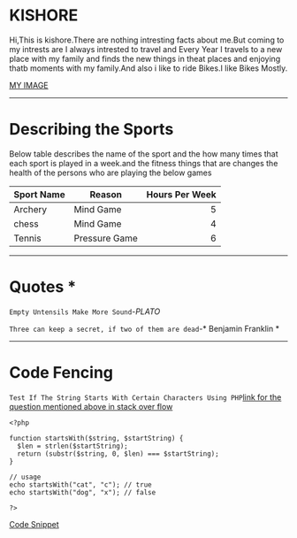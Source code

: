 # KISHORE

Hi,This is kishore.There are nothing intresting facts about me.But coming to my intrests are I always intrested to travel and  Every Year I travels to a new place with my family and finds the new things in theat places and enjoying thatb moments with my family.And also i like to ride Bikes.I like Bikes Mostly.

[MY IMAGE](https://github.com/VBSKishore/my2-vattumilli/blob/main/pic.jpg)

---

# Describing the Sports

Below table describes the name of the sport and the how many times that each sport is played in a week.and the fitness things that are changes the health of the persons who are playing the below games

| Sport Name | Reason | Hours Per Week |
| --- | --- | ---: |
|Archery| Mind Game|5|
|chess|Mind Game|4|
|Tennis|Pressure Game|6|

---

# Quotes *
```Empty Untensils Make More Sound```-*PLATO*

``` Three can keep a secret, if two of them are dead ```-* Benjamin Franklin *

---

# Code Fencing

``` Test If The String Starts With Certain Characters Using PHP ```[link for the question mentioned above in stack over flow](https://stackoverflow.com/questions/1962031/how-to-check-if-a-string-starts-with-in-php)

```
<?php 
  
function startsWith($string, $startString) { 
  $len = strlen($startString); 
  return (substr($string, 0, $len) === $startString); 
} 

// usage
echo startsWith("cat", "c"); // true
echo startsWith("dog", "x"); // false

?> 

```
[Code Snippet ](https://css-tricks.com/snippets/phptest-if-string-starts-with-certain-characters-in-php/)
